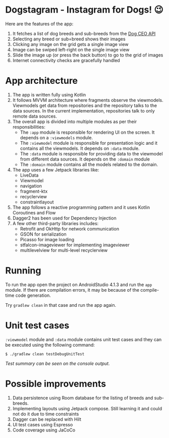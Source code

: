 # Dogstagram - Instagram for Dogs! 😉

Here are the features of the app:

1. It fetches a list of dog breeds and sub-breeds from the [Dog CEO API](https://dog.ceo/dog-api/)
2. Selecting any breed or sub=breed shows their images
3. Clicking any image on the grid gets a single image view
4. Image can be swiped left-right on the single image view
5. Slide the image up (or press the back button) to go to the grid of images
6. Internet connectivity checks are gracefully handled

# App architecture

1. The app is written fully using Kotlin
2. It follows MVVM architecture where fragments observe the viewmodels. Viewmodels get data from repositories and the repository talks to the data sources. In the current implementation, repositories talk to only remote data sources.
3. The overall app is divided into multiple modules as per their responsibilities:
    - The `:app` module is responsible for rendering UI on the screen. It depends on a `:viewmodels` module.
    - The `:viewmodel` module is responsible for presentation logic and it contains all the viewmodels. It depends on `:data` module.
    - The `:data` module is responsible for providing data to the viewmodel from different data sources. It depends on the `:domain` module
    - The `:domain` module contains all the models related to the domain.
4. The app uses a few Jetpack libraries like:
    - LiveData
    - Viewmodel
    - navigation
    - fragment-ktx
    - recyclerview
    - constraintlayout
5. The app follows a reactive programming pattern and it uses Kotlin Coroutines and Flow
6. Dagger2 has been used for Dependency Injection
7. A few other third-party libraries includes:
   - Retrofit and OkHttp for network communication
   - GSON for serialization
   - Picasso for image loading
   - stfalcon-imageviewer for implementing imageviewer
   - multilevelview for multi-level recyclerview

# Running

To run the app open the project on AndroidStudio 4.1.3 and run the `app` module. If there are compilation errors, it may be because of the compile-time code generation.

Try `gradlew clean` in that case and run the app again.

# Unit test cases

`:viewmodel` module and `:data` module contains unit test cases and they can be executed using the following command:
```
$ ./gradlew clean testDebugUnitTest
```

_Test summary can be seen on the console output._

# Possible improvements

1. Data persistence using Room database for the listing of breeds and sub-breeds.
2. Implementing layouts using Jetpack compose. Still learning it and could not do it due to time constraints
3. Dagger can be replaced with Hilt
4. UI test cases using Espresso
5. Code coverage using JaCoCo
